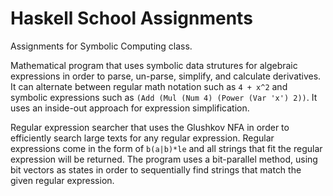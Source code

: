 # Haskell School Assignments

Assignments for Symbolic Computing class.

Mathematical program that uses symbolic data strutures for algebraic expressions in order to parse, un-parse, simplify, and calculate derivatives. It can alternate between regular math notation such as ```4 + x^2``` and symbolic expressions such as ```(Add (Mul (Num 4) (Power (Var 'x') 2))```. It uses an inside-out approach for expression simplification.

Regular expression searcher that uses the Glushkov NFA in order to efficiently search large texts for any regular expression. Regular expressions come in the form of ```b(a|b)*le``` and all strings that fit the regular expression will be returned. The program uses a bit-parallel method, using bit vectors as states in order to sequentially find strings that match the given regular expression.
